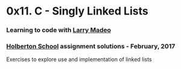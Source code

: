 # 0x11. C - Singly Linked Lists

### Learning to code with [Larry Madeo](https://twitter.com/larmalade)

### [Holberton School](https://www.holbertonschool.com) assignment solutions - February, 2017

Exercises to explore use and implementation of linked lists
